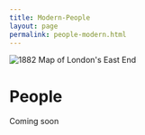 ```yaml
---
title: Modern-People
layout: page
permalink: people-modern.html
---
```


<style>
img {
     max-width: 100%;
     height: auto;
}

</style>

<div class=img>
<img src="objects/east-end-1882.png"
     alt="1882 Map of London's East End"
     style="float: left; margin-right: 10px; padding-bottom:20px;" />  
</div>

&nbsp;

# People

Coming soon

&nbsp;